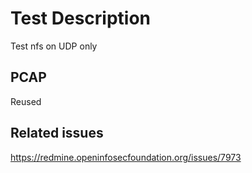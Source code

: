 # Test Description

Test nfs on UDP only

## PCAP

Reused

## Related issues

https://redmine.openinfosecfoundation.org/issues/7973
